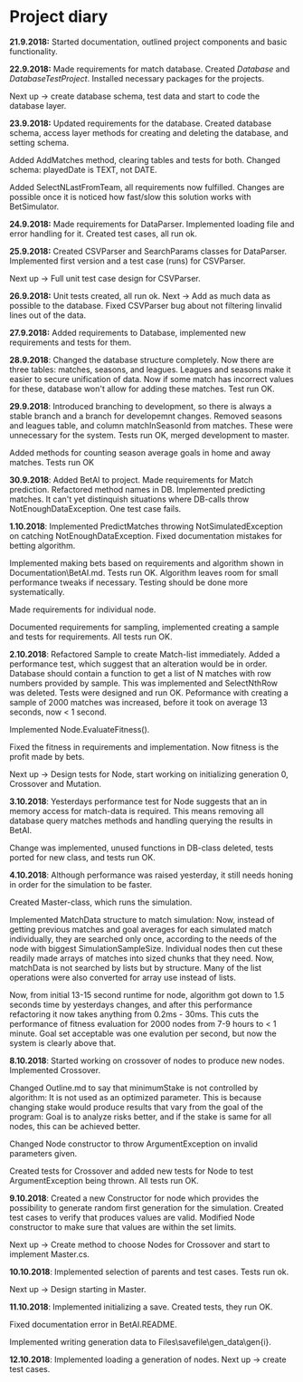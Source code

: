 # Project diary

**21.9.2018:** Started documentation, outlined project components and
basic functionality.

**22.9.2018:** Made requirements for match database. Created *Database* and *DatabaseTestProject*.
Installed necessary packages for the projects.

Next up -> create database schema, test data and start to code the database layer. 

**23.9.2018:** Updated requirements for the database. Created database schema, access layer methods for creating
and deleting the database, and setting schema.

Added AddMatches method, clearing tables and tests for both. Changed schema: playedDate is TEXT, not DATE.

Added SelectNLastFromTeam, all requirements now fulfilled. Changes are possible once it is noticed how
fast/slow this solution works with BetSimulator.

**24.9.2018:** Made requirements for DataParser. Implemented loading file and error handling for it. Created test cases, all run ok.

**25.9.2018:** Created CSVParser and SearchParams classes for DataParser. Implemented first version and a test case (runs) for CSVParser.

Next up -> Full unit test case design for CSVParser.

**26.9.2018:** Unit tests created, all run ok. Next -> Add as much data as possible to the database. Fixed CSVParser bug about not filtering
linvalid lines out of the data.

**27.9.2018:** Added requirements to Database, implemented new requirements and tests for them.

**28.9.2018**: Changed the database structure completely. Now there are three tables: matches, seasons, and leagues.
Leagues and seasons make it easier to secure unification of data. Now if some match has incorrect values for these,
database won't allow for adding these matches. Test run OK.

**29.9.2018**: Introduced branching to development, so there is always a stable branch and a branch for developemnt changes.
Removed seasons and leagues table, and column matchInSeasonId from matches. These were unnecessary for the system. Tests run OK,
merged development to master.

Added methods for counting season average goals in home and away matches. Tests run OK

**30.9.2018**: Added BetAI to project. Made requirements for Match prediction. Refactored method names
in DB.
Implemented predicting matches. It can't yet distinquish situations where DB-calls throw 
NotEnoughDataException. One test case fails.

**1.10.2018**: Implemented PredictMatches throwing NotSimulatedException on catching NotEnoughDataException.
Fixed documentation mistakes for betting algorithm.

Implemented making bets based on requirements and algorithm shown in Documentation\BetAI.md.
Tests run OK. Algorithm leaves room for small performance tweaks if necessary. Testing should
be done more systematically.

Made requirements for individual node.

Documented requirements for sampling, implemented creating a sample and tests for requirements.
All tests run OK.

**2.10.2018**: 
Refactored Sample to create Match-list immediately. Added a performance test, which suggest that
an alteration would be in order. Database should contain a function to get a list of N matches
with row numbers provided by sample. This was implemented and SelectNthRow was deleted. Tests
were designed and run OK. Peformance with creating a sample of 2000 matches was increased,
before it took on average 13 seconds, now < 1 second.

Implemented Node.EvaluateFitness().

Fixed the fitness in requirements and implementation. Now fitness is the profit made by bets.

Next up -> Design tests for Node, start working on initializing generation 0, Crossover and Mutation. 

**3.10.2018**: Yesterdays performance test for Node suggests that an in memory access for match-data
is required. This means removing all database query matches methods and handling querying the
results in BetAI.

Change was implemented, unused functions in DB-class deleted, tests ported for new class,
and tests run OK. 

**4.10.2018**: Although performance was raised yesterday, it still needs honing
in order for the simulation to be faster. 

Created Master-class, which runs the simulation. 

Implemented MatchData structure to match simulation: Now, instead of 
getting previous matches and goal averages for each simulated match
individually, they are searched only once, according to the needs 
of the node with biggest SimulationSampleSize. Individual nodes
then cut these readily made arrays of matches into sized chunks that 
they need. Now, matchData is not searched by lists but by structure. 
Many of the list operations were also converted for array use instead 
of lists. 

Now, from initial 13-15 second runtime for node, algorithm got down to
1.5 seconds time by yesterdays changes, and after this performance refactoring 
it now takes anything from 0.2ms - 30ms. This cuts the performance of
fitness evaluation for 2000 nodes from 7-9 hours to < 1 minute. Goal set
acceptable was one evalution per second, but now the system is clearly above that.

**8.10.2018**: 
Started working on crossover of nodes to produce new nodes. Implemented Crossover.

Changed Outline.md to say that minimumStake is not controlled
by algorithm: It is not used as an optimized parameter. This is
because changing stake would produce results that vary from the
goal of the program: Goal is to analyze risks better, and 
if the stake is same for all nodes, this can be achieved better.

Changed Node constructor to throw ArgumentException on invalid parameters given.

Created tests for Crossover and added new tests for Node to test ArgumentException being
thrown. All tests run OK.

**9.10.2018**: 
Created a new Constructor for node which provides the possibility
to generate random first generation for the simulation.
Created test cases to verify that produces values are valid.
Modified Node constructor to make sure that values are within the set limits. 

Next up -> Create method to choose Nodes for Crossover and start to implement Master.cs. 

**10.10.2018**: 
Implemented selection of parents and test cases. Tests run ok.

Next up -> Design starting in Master.

**11.10.2018**:
Implemented initializing a save. Created tests, they run OK.

Fixed documentation error in BetAI.README.

Implemented writing generation data to Files\savefile\gen_data\gen{i}.


**12.10.2018**: Implemented loading a generation of nodes.
 Next up -> create test cases.